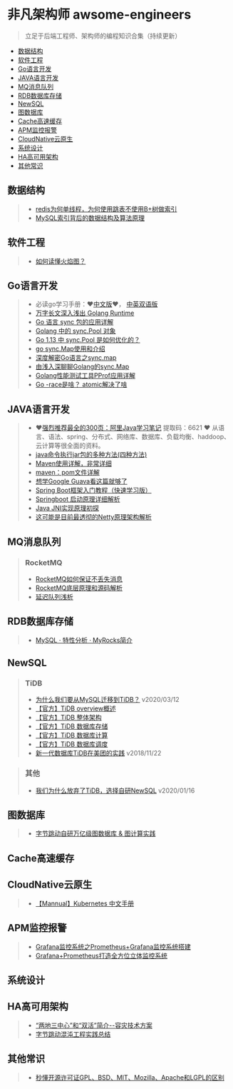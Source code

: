 # 非凡架构师 awsome-engineers

> 立足于后端工程师、架构师的编程知识合集（持续更新）


- [数据结构](#数据结构)
- [软件工程](#软件工程)
- [Go语言开发](#Go语言开发)
- [JAVA语言开发](#JAVA语言开发)
- [MQ消息队列](#MQ消息队列)
- [RDB数据库存储](#RDB数据库存储)
- [NewSQL](#NewSQL)
- [图数据库](#图数据库)
- [Cache高速缓存](#Cache高速缓存)
- [APM监控报警](#APM监控报警)
- [CloudNative云原生](#CloudNative云原生)
- [系统设计](#系统设计)
- [HA高可用架构](#HA高可用架构) 
- [其他常识](#其他常识)


## 数据结构
>  - [redis为何单线程，为何使用跳表不使用B+树做索引](https://www.cnblogs.com/aspirant/p/11704530.html) 
>  - [MySQL索引背后的数据结构及算法原理](http://blog.codinglabs.org/articles/theory-of-mysql-index.html) 



## 软件工程
>  - [如何读懂火焰图？](https://www.ruanyifeng.com/blog/2017/09/flame-graph.html) 



## Go语言开发
> - 必读go学习手册：❤️[中文版](https://www.kancloud.cn/kancloud/effective/72199)❤️， [中英双语版](https://github.com/bingohuang/effective-go-zh-en/blob/master/README.md)
> - [万字长文深入浅出 Golang Runtime](https://zhuanlan.zhihu.com/p/95056679)
> - [Go 语言 sync 包的应用详解](https://mp.weixin.qq.com/s/l315emdX2LayvQtMRMxigA)
> - [Golang 中的 sync.Pool 对象](https://mp.weixin.qq.com/s/3AEc2NqG3o8PNgqqjWG2xQ)
> - [Go 1.13 中 sync.Pool 是如何优化的？](https://colobu.com/2019/10/08/how-is-sync-Pool-improved-in-Go-1-13/)
> - [go sync.Map使用和介绍](https://blog.csdn.net/u010230794/article/details/82143179)
> - [深度解密Go语言之sync.map](https://zhuanlan.zhihu.com/p/344834329)
> - [由浅入深聊聊Golang的sync.Map](https://blog.csdn.net/u011957758/article/details/96633984)
> - [Golang性能测试工具PProf应用详解](https://zhuanlan.zhihu.com/p/51559344)
> - [Go -race是啥？ atomic解决了啥](https://studygolang.com/articles/28892)

## JAVA语言开发

> - ❤️[强烈推荐最全的300页：阿里Java学习笔记](https://pan.baidu.com/s/1ujq_BUNObAOq5RBYQ7cBgw) 提取码：6621  ❤️ 从语言、语法、spring、分布式、网络库、数据库、负载均衡、haddoop、云计算等很全面的资料。
> - [java命令执行jar包的多种方法(四种方法)](https://www.cnblogs.com/zhangchao0515/p/14251666.html)
> - [Maven使用详解，非常详细](https://blog.csdn.net/hcmony/article/details/56013655)
> - [maven：pom文件详解](https://blog.csdn.net/weixin_38569499/article/details/91456988)
> - [想学Google Guava看这篇就够了](https://blog.csdn.net/pzjtian/article/details/106910046)
> - [Spring Boot框架入门教程（快速学习版）](http://c.biancheng.net/spring_boot/) 
> - [Springboot 启动原理详细解析](https://www.cnblogs.com/jstarseven/p/11087157.html) 
> - [Java JNI实现原理初探](https://blog.csdn.net/hackooo/article/details/48395765/)
> - [这可能是目前最透彻的Netty原理架构解析](https://mp.weixin.qq.com/s/YS_RLOd0iVwDcwH6JMyB8g)


## MQ消息队列
> ### RocketMQ
> - [RocketMQ如何保证不丢失消息](https://blog.csdn.net/zhaoquanwei2018/article/details/106857907)
> - [RocketMQ底层原理和源码解析](https://blog.csdn.net/qq_27641935/article/details/86539980)
> - [延迟队列浅析](https://blog.csdn.net/qq_21033663/article/details/101222502)


## RDB数据库存储
> - [MySQL · 特性分析 · MyRocks简介](http://mysql.taobao.org/monthly/2016/08/03/)

## NewSQL

> ### TiDB
>  - [为什么我们要从MySQL迁移到TiDB？](https://www.easemob.com/news/4079) v2020/03/12
>  - [【官方】TiDB overview概述](https://github.com/pingcap/docs-cn/blob/master/overview.md) 
>  - [【官方】TiDB 整体架构](https://github.com/pingcap/docs-cn/blob/master/tidb-architecture.md) 
>  - [【官方】TiDB 数据库存储](https://github.com/pingcap/docs-cn/blob/master/tidb-storage.md) 
>  - [【官方】TiDB 数据库计算](https://github.com/pingcap/docs-cn/blob/master/tidb-computing.md) 
>  - [【官方】TiDB 数据库调度](https://github.com/pingcap/docs-cn/blob/master/tidb-scheduling.md) 
>  - [新一代数据库TiDB在美团的实践](https://tech.meituan.com/2018/11/22/mysql-pingcap-practice.html) v2018/11/22

> ### 其他
> - [我们为什么放弃了TiDB，选择自研NewSQL](http://dbaplus.cn/news-11-2950-1.html) v2020/01/16



## 图数据库
>  - [字节跳动自研万亿级图数据库 & 图计算实践](https://mp.weixin.qq.com/s?__biz=MzI1MzYzMjE0MQ==&mid=2247485504&idx=1&sn=1768d4561b3d787bf6175d124e1a200d) 


## Cache高速缓存

## CloudNative云原生
>  - [【Mannual】Kubernetes 中文手册](http://docs.kubernetes.org.cn/227.html) 

## APM监控报警
>  - [Grafana监控系统之Prometheus+Grafana监控系统搭建](https://blog.csdn.net/qq_37128049/article/details/108143110) 
>  - [Grafana+Prometheus打造全方位立体监控系统](https://blog.52itstyle.vip/archives/1984/) 

## 系统设计


## HA高可用架构
>  - [“两地三中心”和“双活”简介--容灾技术方案](http://blog.itpub.net/26736162/viewspace-2216584/) 
>  - [字节跳动混沌工程实践总结](https://mp.weixin.qq.com/s?__biz=MzI1MzYzMjE0MQ==&mid=2247485661&idx=1&sn=0f74be70239f9049b991f1bf9ac379cf) 



## 其他常识
>  - [秒懂开源许可证GPL、BSD、MIT、Mozilla、Apache和LGPL的区别](https://blog.csdn.net/weixin_33278772/article/details/89203009) 




